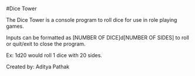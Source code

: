 #Dice Tower

The Dice Tower is a console program to roll dice for use in role playing games.

Inputs can be formatted as [NUMBER OF DICE]d[NUMBER OF SIDES] to roll or quit/exit to close the program.

Ex: 1d20 would roll 1 dice with 20 sides.

Created by: Aditya Pathak